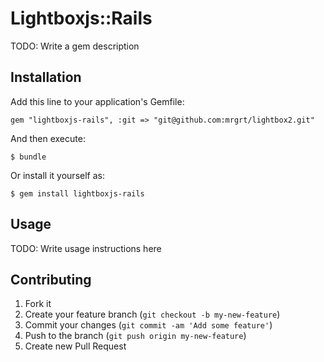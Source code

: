 # Lightboxjs::Rails

TODO: Write a gem description

## Installation

Add this line to your application's Gemfile:

    gem "lightboxjs-rails", :git => "git@github.com:mrgrt/lightbox2.git"

And then execute:

    $ bundle

Or install it yourself as:

    $ gem install lightboxjs-rails

## Usage

TODO: Write usage instructions here

## Contributing

1. Fork it
2. Create your feature branch (`git checkout -b my-new-feature`)
3. Commit your changes (`git commit -am 'Add some feature'`)
4. Push to the branch (`git push origin my-new-feature`)
5. Create new Pull Request
